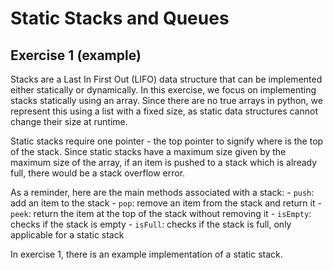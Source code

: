 # Static Stacks and Queues

## Exercise 1 (example)

Stacks are a Last In First Out (LIFO) data structure that can be implemented either statically or dynamically. In this exercise, we focus on implementing stacks statically using an array. Since there are no true arrays in python, we represent this using a list with a fixed size, as static data structures cannot change their size at runtime.

Static stacks require one pointer - the top pointer to signify where is the top of the stack. Since static stacks have a maximum size given by the maximum size of the array, if an item is pushed to a stack which is already full, there would be a stack overflow error.

As a reminder, here are the main methods associated with a stack:
    - `push`: add an item to the stack
    - `pop`: remove an item from the stack and return it
    - `peek`: return the item at the top of the stack without removing it
    - `isEmpty`: checks if the stack is empty
    - `isFull`: checks if the stack is full, only applicable for a static stack

In exercise 1, there is an example implementation of a static stack.

